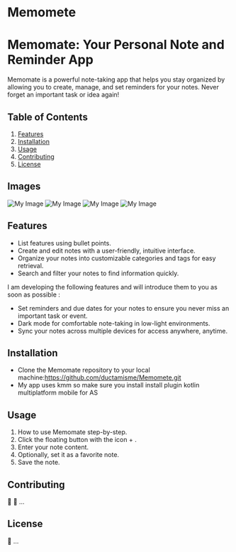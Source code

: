 # Memomete
# Memomate: Your Personal Note and Reminder App

Memomate is a powerful note-taking app that helps you stay organized by allowing you to create, manage, and set reminders for your notes. Never forget an important task or idea again!

## Table of Contents

1. [Features](#features)
2. [Installation](#installation)
3. [Usage](#usage)
4. [Contributing](#contributing)
5. [License](#license)

## Images
![My Image](![Screenshot_20231031-153631.jpg](androidApp%2Fsrc%2FandroidMain%2Fres%2FScreenshot_20231031-153631.jpg))
![My Image](![Screenshot_20231031-153711.jpg](androidApp%2Fsrc%2FandroidMain%2Fres%2FScreenshot_20231031-153711.jpg))
![My Image](![Screenshot_20231031-153711.jpg](androidApp%2Fsrc%2FandroidMain%2Fres%2FScreenshot_20231031-153925.jpg))
![My Image](![Screenshot_20231031-153711.jpg](androidApp%2Fsrc%2FandroidMain%2Fres%2FScreenshot_20231031-153953.jpg))

## Features

- List features using bullet points.
- Create and edit notes with a user-friendly, intuitive interface.
- Organize your notes into customizable categories and tags for easy retrieval.
- Search and filter your notes to find information quickly.
  
I am developing the following features and will introduce them to you as soon as possible :
- Set reminders and due dates for your notes to ensure you never miss an important task or event.
- Dark mode for comfortable note-taking in low-light environments.
- Sync your notes across multiple devices for access anywhere, anytime.

## Installation

- Clone the Memomate repository to your local machine:https://github.com/ductamisme/Memomete.git
- My app uses kmm so make sure you install install plugin kotlin multiplatform mobile for AS 

## Usage

1. How to use Memomate step-by-step.
2. Click the floating button with the icon + .
3. Enter your note content.
4. Optionally, set it as a favorite note.
5. Save the note.

## Contributing

🤝 
🤖 
...

## License

📄 
...

